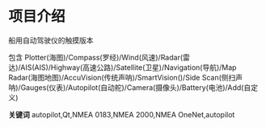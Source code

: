 # 项目介绍

船用自动驾驶仪的触摸版本

包含 Plotter(海图)/Compass(罗经)/Wind(风速)/Radar(雷达)/AIS(AIS)/Highway(高速公路)/Satellite(卫星)/Navigation(导航)/Map Radar(海图地图)/AccuVision(传统声呐)/SmartVision()/Side Scan(侧扫声呐)/Gauges(仪表)/Autopilot(自动舵)/Camera(摄像头)/Battery(电池)/Add(自定义)

**关键词** autopilot,Qt,NMEA 0183,NMEA 2000,NMEA OneNet,autopilot